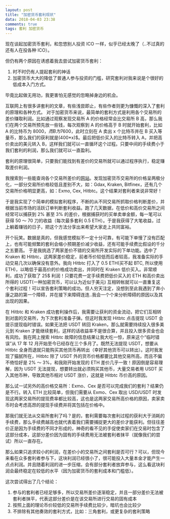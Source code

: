 ```yaml
---
layout: post
title: "加密货币套利现状"
data: 2018-04-03 23:38
comments: true
tags: 套利 加密货币
---
```


现在谈起加密货币套利，和忽悠别人投资 ICO 一样，似乎已经太晚了（..不过真的还有人在投各种 ICO）。

但仍有两个原因在诱惑着我去尝试加密货币套利：

1. 时不时仍有人提起套利的神话
2. 加密货币大大的降低了普通人参与投资的门槛，研究套利对我来说是个很好的低成本入门方式。

毕竟比起做无用功，我更害怕无感觉的忽略掉身边的机会。

互联网上有很多讲套利的文章，有些浅尝即止，有些作者则更为慷慨的深入了套利的原理和各种方式。
对于加密货币来说，最简单的套利方式是利用各个交易所的差价赚取利润。比如通过观察发现交易所 A 的价格经常会比交易所 B 高，那么我们在两个交易所预先放一些钱，每次观察到 A 的价格高于 B 时就开始套利，比如 A 的比特币为 8000$，而 B 为 7600$，此时立刻在 A 卖出 x 个比特币并在 B 买入等量币，那么我们的获利就是(400*x)$。最后把低价买入的比特币转入 A，并把高价卖出的美元转入 B，这样我们就可以一直循环这个过程。只要中间的手续费小于我们套利的利润，那么我们就可以一直盈利。

套利的原理很简单，只要我们能找到有差价的交易所就可以通过程序执行，稳定赚取差价利润。

我搜索到一些能查询各个交易所差价的[网站](https://www.tokenspread.com/)。发现加密货币交易所的价格呈两极分化，一部分交易所价格较低且差别不大，如：Gdax, Kraken, Bitfinex，还有几个交易所价格明显更高，如：Exmo, Cex, Hitbtc。这个结果对套利者来说非常好！

于是我实现了个简单的模拟套利程序，不断的从不同交易所抓取价格判断差价，并根据当前市场的活跃订单判断套利收益。跑了几天数据，在低价和高价交易所之间经常可以捕获到 2% 甚至 3% 的差价，根据捕获时的买单卖单金额，每一笔可以获得 50 ～ 70 刀的收益（每次最多套利 0.5 ETH）。于是我获得了大笔收益，过上躺着赚钱的日子，把这个方法分享出来希望大家走上共同富裕。

开个玩笑。数据是真的，但我感觉模拟不一定十分可靠，有可能下单慢了没有匹配上，也有可能频繁的套利会缩小预期差价减少收益，还有可能手续费比假设的千分之五要高。
于是我挑选了两家差价不错的交易所开发实际的下单功能。选中了 Kraken 和 Hitbtc，这两家差价稳定，前者币价较低而后者较高，我准备实际的手动交易几次以确保没有意外。我向 Hitbtc 打入了 0.5 ETH(买不起 BTC, 所以使用 ETH)，以略低于最高价的价格成功卖出，并同时在 Kraken 低价买入。非常顺利，成功了获取了 25$ 利润！只要花费一定手续费把低价买入的 ETH 和高价卖出所得的 USDT(一种加密货币，可以认为近似于美元) 互相转帐就可以一直重复这个套利过程！可以宣告套利策略的成功。但人穷天注定，没想到至此我遇到了奔小康之路的第一个障碍，并在接下来障碍连连..我会一个个来分析障碍的原因以及其出现的因果。

在 Hitbtc 和 Kraken 成功套利操作后，我需要让获利的资金流动，把它们互相转到对面的交易所，为下次套利准备子弹。但这时我发现 Hitbtc 点击提现 USDT 会提示提现临时错误。如果无法把 USDT 转回 Kraken，那么就需要持续投入很多美元到 Kraken 才能继续套利，这样的话收益率不是很合算，并且投入很多资金也会有风险。我在网上搜索 Hitbtc 故障的信息结果让我大吃一惊，原来这个“临时错误”从 17 年 12 月开始至今已经存在三个多月了。既然无法提现 USDT，想要从 Hitbtc 全身而退就只能购买其他货币再转出（幸好其他货币可以转出）。这时我发现了猫腻所在，Hitbtc 除了 USDT 外的货币价格都要比其他交易所高，而且不偏不倚恰好是 2% ～ 3%，和我刚开始发现的 ETH 差价几乎一致！原因倒是容易理解，因为 USDT 无法提现，想要转出就必须购买其他币，大量交易者用 USDT 买入其他币种，导致其他币相对 USDT 涨价，这就是 Hitbtc 币价高的原因。

那么试一试另外的高价格交易所：Exmo、Cex 是否可以完成我们的套利？结果仍是不行。转入 ETH 比较简单，但我们需要从 Exmo、Cex 取出 USD/USDT 时发现这两家交易所的提现费率都比较高，这也是这两家交易所高价格的原因，卖家卖币时会考虑高昂的提现手续费并将其包括在价格中。

那我们就无法从交易所套利了吗？是的，套利需要每次套利过程的获利大于消耗的手续费，那么手续费越高也就代表着我们需要捕捉更大的差价才能获利。但往往差价正是因为手续费的不同才形成的，神奇的看不见的手促使卖家们在交易时包含了这部分成本，这部分差价因为固有的手续费用无法被套利者抹平（就像我们的尝试）所以一直存在。

那么如果只追求较小的利润，在差价小的交易所之间套利是否可行？可以，但现今来看在众多套利者参与下，这块利润已经很小了，很可能投入大量本金才能产生一点点利润。并且随着利润的进一步压缩，会有部分套利者放弃参与，这么看这块利润会最终稳定在较低的水平（因为加密货币的套利成本和门槛低）。

这次尝试得出了几个结论：

1. 参与的套利者已经足够多，所以交易所差价逐渐稳定，并且一部分差价无法被套利者抹平，代表这部分差价是在该交易所进行交易的固有成本
2. 按照上面的理论币价较低的交易所手续费比较少，暗坑也会比较少
3. 不排除有其他奏效的套利方式，比如：三角套利，或更复杂的套利策略
